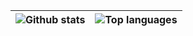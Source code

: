 | <img align="center" src="https://github-readme-stats.vercel.app/api?username=maxime-bc&count_private=true&show_icons=true&theme=dark&hide_border=true" alt="Github stats" /> | <img align="center" src="https://github-readme-stats.vercel.app/api/top-langs/?username=maxime-bc&layout=compact&hide_border=true&theme=dark" alt="Top languages"/> |
| ------------- | ------------- |
